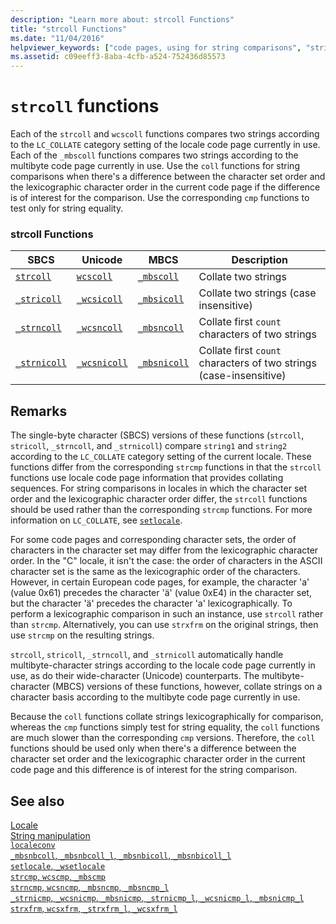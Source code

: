 ```yaml
---
description: "Learn more about: strcoll Functions"
title: "strcoll Functions"
ms.date: "11/04/2016"
helpviewer_keywords: ["code pages, using for string comparisons", "string comparison [C++], culture-specific", "strcoll functions", "strings [C++], comparing by code page"]
ms.assetid: c09eeff3-8aba-4cfb-a524-752436d85573
---
```

# `strcoll` functions

Each of the `strcoll` and `wcscoll` functions compares two strings according to the `LC_COLLATE` category setting of the locale code page currently in use. Each of the `_mbscoll` functions compares two strings according to the multibyte code page currently in use. Use the `coll` functions for string comparisons when there's a difference between the character set order and the lexicographic character order in the current code page if the difference is of interest for the comparison. Use the corresponding `cmp` functions to test only for string equality.

### strcoll Functions

| SBCS | Unicode | MBCS | Description |
|---|---|---|---|
| [`strcoll`](./reference/strcoll-wcscoll-mbscoll-strcoll-l-wcscoll-l-mbscoll-l.md) | [`wcscoll`](./reference/strcoll-wcscoll-mbscoll-strcoll-l-wcscoll-l-mbscoll-l.md) | [`_mbscoll`](./reference/strcoll-wcscoll-mbscoll-strcoll-l-wcscoll-l-mbscoll-l.md) | Collate two strings |
| [`_stricoll`](./reference/stricoll-wcsicoll-mbsicoll-stricoll-l-wcsicoll-l-mbsicoll-l.md) | [`_wcsicoll`](./reference/stricoll-wcsicoll-mbsicoll-stricoll-l-wcsicoll-l-mbsicoll-l.md) | [`_mbsicoll`](./reference/stricoll-wcsicoll-mbsicoll-stricoll-l-wcsicoll-l-mbsicoll-l.md) | Collate two strings (case insensitive) |
| [`_strncoll`](./reference/strncoll-wcsncoll-mbsncoll-strncoll-l-wcsncoll-l-mbsncoll-l.md) | [`_wcsncoll`](./reference/strncoll-wcsncoll-mbsncoll-strncoll-l-wcsncoll-l-mbsncoll-l.md) | [`_mbsncoll`](./reference/strncoll-wcsncoll-mbsncoll-strncoll-l-wcsncoll-l-mbsncoll-l.md) | Collate first `count` characters of two strings |
| [`_strnicoll`](./reference/strnicoll-wcsnicoll-mbsnicoll-strnicoll-l-wcsnicoll-l-mbsnicoll-l.md) | [`_wcsnicoll`](./reference/strnicoll-wcsnicoll-mbsnicoll-strnicoll-l-wcsnicoll-l-mbsnicoll-l.md) | [`_mbsnicoll`](./reference/strnicoll-wcsnicoll-mbsnicoll-strnicoll-l-wcsnicoll-l-mbsnicoll-l.md) | Collate first `count` characters of two strings (case-insensitive) |

## Remarks

The single-byte character (SBCS) versions of these functions (`strcoll`, `stricoll`, `_strncoll`, and `_strnicoll`) compare `string1` and `string2` according to the `LC_COLLATE` category setting of the current locale. These functions differ from the corresponding `strcmp` functions in that the `strcoll` functions use locale code page information that provides collating sequences. For string comparisons in locales in which the character set order and the lexicographic character order differ, the `strcoll` functions should be used rather than the corresponding `strcmp` functions. For more information on `LC_COLLATE`, see [`setlocale`](./reference/setlocale-wsetlocale.md).

For some code pages and corresponding character sets, the order of characters in the character set may differ from the lexicographic character order. In the "C" locale, it isn't the case: the order of characters in the ASCII character set is the same as the lexicographic order of the characters. However, in certain European code pages, for example, the character 'a' (value 0x61) precedes the character 'ä' (value 0xE4) in the character set, but the character 'ä' precedes the character 'a' lexicographically. To perform a lexicographic comparison in such an instance, use `strcoll` rather than `strcmp`. Alternatively, you can use `strxfrm` on the original strings, then use `strcmp` on the resulting strings.

`strcoll`, `stricoll`, `_strncoll`, and `_strnicoll` automatically handle multibyte-character strings according to the locale code page currently in use, as do their wide-character (Unicode) counterparts. The multibyte-character (MBCS) versions of these functions, however, collate strings on a character basis according to the multibyte code page currently in use.

Because the `coll` functions collate strings lexicographically for comparison, whereas the `cmp` functions simply test for string equality, the `coll` functions are much slower than the corresponding `cmp` versions. Therefore, the `coll` functions should be used only when there's a difference between the character set order and the lexicographic character order in the current code page and this difference is of interest for the string comparison.

## See also

[Locale](./locale.md)\
[String manipulation](./string-manipulation-crt.md)\
[`localeconv`](./reference/localeconv.md)\
[`_mbsnbcoll`, `_mbsnbcoll_l`, `_mbsnbicoll`, `_mbsnbicoll_l`](./reference/mbsnbcoll-mbsnbcoll-l-mbsnbicoll-mbsnbicoll-l.md)\
[`setlocale`, `_wsetlocale`](./reference/setlocale-wsetlocale.md)\
[`strcmp`, `wcscmp`, `_mbscmp`](./reference/strcmp-wcscmp-mbscmp.md)\
[`strncmp`, `wcsncmp`, `_mbsncmp`, `_mbsncmp_l`](./reference/strncmp-wcsncmp-mbsncmp-mbsncmp-l.md)\
[`_strnicmp`, `_wcsnicmp`, `_mbsnicmp`, `_strnicmp_l`, `_wcsnicmp_l`, `_mbsnicmp_l`](./reference/strnicmp-wcsnicmp-mbsnicmp-strnicmp-l-wcsnicmp-l-mbsnicmp-l.md)\
[`strxfrm`, `wcsxfrm`, `_strxfrm_l`, `_wcsxfrm_l`](./reference/strxfrm-wcsxfrm-strxfrm-l-wcsxfrm-l.md)
